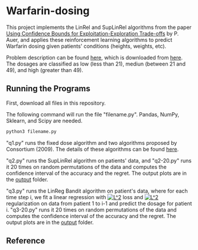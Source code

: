 # Warfarin-dosing
 
This project implements the LinRel and SupLinRel algorithms from the paper [Using Confidence Bounds for
Exploitation-Exploration Trade-offs][1] by P. Auer, and applies these reinforcement learning algorithms to predict Warfarin dosing given patients' conditions (heights, weights, etc). 

Problem description can be found [here](project_description.pdf), which is downloaded from [here][2]. The dosages are classified as low (less than 21), mediun (between 21 and 49), and high (greater than 49).

## Running the Programs

First, download all files in this repository.

The following command will run the file "filename.py". Pandas, NumPy, Sklearn, and Scipy are needed.

```bash
python3 filename.py
```
"q1.py" runs the fixed dose algorithm and two algorithms proposed by Consortium (2009). The details of these algorithms can be found [here][3].

"q2.py" runs the SupLinRel algorithm on patients' data, and "q2-20.py" runs it 20 times on random permutations of the data and computes the confidence interval of the accuracy and the regret. The output plots are in the [output](/output) folder.

"q3.py" runs the LinReg Bandit algorithm on patient's data, where for each time step i, we fit a linear regression with <a href="https://www.codecogs.com/eqnedit.php?latex=L^2" target="_blank"><img src="https://latex.codecogs.com/gif.latex?L^2" title="L^2" /></a> loss and <a href="https://www.codecogs.com/eqnedit.php?latex=L^2" target="_blank"><img src="https://latex.codecogs.com/gif.latex?L^2" title="L^2" /></a> regularization on data from patient 1 to i-1 and predict the dosage for patient i. "q3-20.py" runs it 20 times on random permutations of the data and computes the confidence interval of the accuracy and the regret. The output plots are in the [output](/output) folder.



## Reference

[1]:http://www.jmlr.org/papers/volume3/auer02a/auer02a.pdf
[2]:http://web.stanford.edu/class/cs234/default_project/default_project.pdf
[3]:/data/appx.pdf
